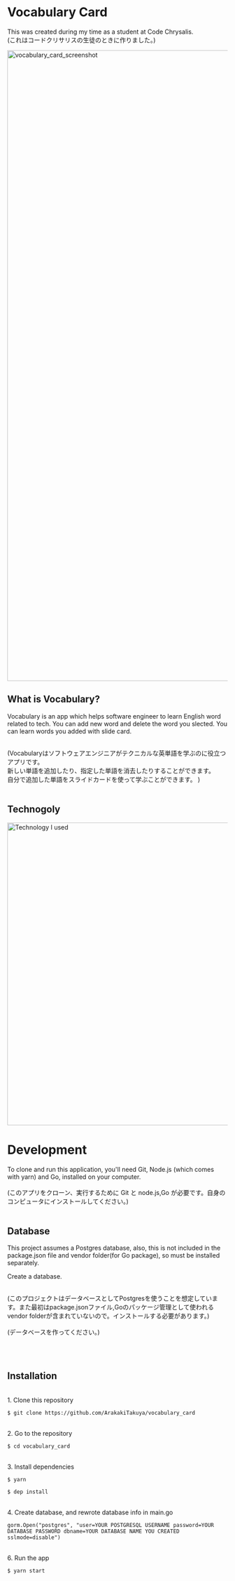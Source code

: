 # Vocabulary Card

This was created during my time as a student at Code Chrysalis.<br>
(これはコードクリサリスの生徒のときに作りました。)

<img width="1438" alt="vocabulary_card_screenshot" src="https://user-images.githubusercontent.com/50431801/85829311-4f97a500-b7c5-11ea-9b82-94badd104c18.png">

## What is Vocabulary?

Vocabulary is an app which helps software engineer to learn English word related to tech.
You can add new word and delete the word you slected.
You can learn words you added with slide card.

<br>
(Vocabularyはソフトウェアエンジニアがテクニカルな英単語を学ぶのに役立つアプリです。<br>
新しい単語を追加したり、指定した単語を消去したりすることができます。<br>
自分で追加した単語をスライドカードを使って学ぶことができます。
)

<br>
<br>

## Technogoly

<img width="690" alt="Technology I used" src="https://user-images.githubusercontent.com/50431801/85829765-4c50e900-b7c6-11ea-8d30-f1f665f65aa6.png">

<br>

# Development

To clone and run this application, you'll need Git, Node.js (which comes with yarn) and Go, installed on your computer.
<br><br>
(このアプリをクローン、実行するために Git と node.js,Go が必要です。自身のコンピュータにインストールしてください。)
<br><br>

## Database

This project assumes a Postgres database, also, this is not included in the package.json file and vendor folder(for Go package), so must be installed separately.

Create a database.

<br>
(このプロジェクトはデータベースとしてPostgresを使うことを想定しています。また最初はpackage.jsonファイル,Goのパッケージ管理として使われるvendor folderが含まれていないので。インストールする必要があります。)
<br><br>
(データベースを作ってください。)

<br><br>

## Installation

<br>
1. Clone this repository

```
$ git clone https://github.com/ArakakiTakuya/vocabulary_card
```

<br>
2. Go to the repository

```
$ cd vocabulary_card
```

<br>
3. Install dependencies

```
$ yarn
```

```
$ dep install
```

<br>
4. Create database, and rewrote database info in main.go

```
gorm.Open("postgres", "user=YOUR POSTGRESQL USERNAME password=YOUR DATABASE PASSWORD dbname=YOUR DATABASE NAME YOU CREATED sslmode=disable")
```

<br>
6. Run the app

```
$ yarn start
```

<br>
